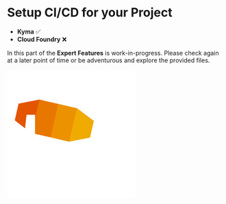 # Setup CI/CD for your Project

- **Kyma** ✅
- **Cloud Foundry** ❌

In this part of the **Expert Features** is work-in-progress. Please check again at a later point of time or be adventurous and explore the provided files. 

[<img src="./images/work-in-progress.png" width="300" />](./images/work-in-progress.png?raw=true)
